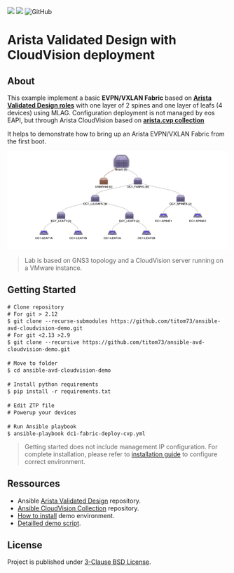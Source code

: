 ![](https://img.shields.io/badge/Arista-CVP%20Automation-blue) ![](https://img.shields.io/badge/Arista-EOS%20Automation-blue) ![GitHub](https://img.shields.io/github/license/titom73/ansible-avd-cloudvision-demo)
# Arista Validated Design with CloudVision deployment

## About

This example implement a basic __EVPN/VXLAN Fabric__ based on __[Arista Validated Design roles](https://github.com/aristanetworks/ansible-avd)__ with one layer of 2 spines and one layer of leafs (4 devices) using MLAG. Configuration deployment is not managed by eos EAPI, but through Arista CloudVision based on __[arista.cvp collection](https://github.com/aristanetworks/ansible-cvp/)__

It helps to demonstrate how to bring up an Arista EVPN/VXLAN Fabric from the first boot.

![Lab Topology](data/cloudvision-device-topology.png)

> Lab is based on GNS3 topology and a CloudVision server running on a VMware instance.

## Getting Started

```shell
# Clone repository
# For git > 2.12
$ git clone --recurse-submodules https://github.com/titom73/ansible-avd-cloudvision-demo.git
# For git <2.13 >2.9
$ git clone --recursive https://github.com/titom73/ansible-avd-cloudvision-demo.git

# Move to folder
$ cd ansible-avd-cloudvision-demo

# Install python requirements
$ pip install -r requirements.txt

# Edit ZTP file
# Powerup your devices

# Run Ansible playbook 
$ ansible-playbook dc1-fabric-deploy-cvp.yml
```

> Getting started does not include management IP configuration. For complete installation, please refer to [installation guide](INSTALLATION.md) to configure correct environment.

## Ressources

- Ansible [Arista Validated Design](https://github.com/aristanetworks/ansible-avd) repository.
- [Ansible CloudVision Collection](https://github.com/aristanetworks/ansible-cvp) repository.
- [How to install](INSTALL.md) demo environment.
- [Detailled demo script](DEMO.md).

## License

Project is published under [3-Clause BSD License](LICENSE).
